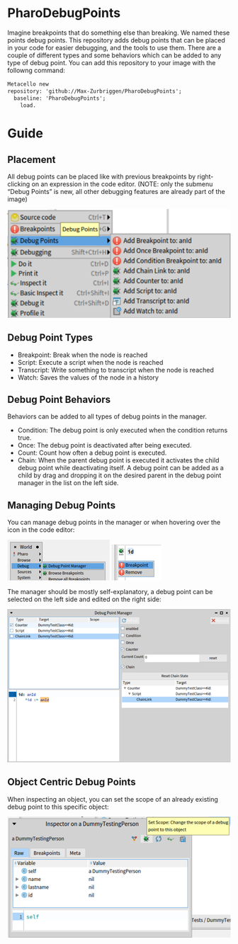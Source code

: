 # PharoDebugPoints

Imagine breakpoints that do something else than breaking. We named these points debug points. This repository adds debug points that can be placed in your code for easier debugging, and the tools to use them. There are a couple of different types and some behaviors which can be added to any type of debug point. You can add this repository to your image with the followng command:

  ```Smalltalk
Metacello new
  repository: 'github://Max-Zurbriggen/PharoDebugPoints';
    baseline: 'PharoDebugPoints';
      load.
```

# Guide

## Placement

All debug points can be placed like with previous breakpoints by right-clicking on an expression in the code editor.
(NOTE: only the submenu “Debug Points” is new, all other debugging features are already part of the image)

![Menu](/pictures/debugPointMenuV2.png)

## Debug Point Types
- Breakpoint: 	Break when the node is reached
- Script: 		Execute a script when the node is reached
- Transcript:	Write something to transcript when the node is reached
- Watch: 		Saves the values of the node in a history

## Debug Point Behaviors
Behaviors can be added to all types of debug points in the manager.
- Condition:	The debug point is only executed when the condition returns true.
- Once:		The debug point is deactivated after being executed.
- Count: 	Count how often a debug point is executed.
- Chain:  When the parent debug point is executed it activates the child debug point while deactivating itself. A debug point can be added as a child by drag and dropping it on the desired parent in the debug point manager in the list on the left side.

## Managing Debug Points
You can manage debug points in the manager or when hovering over the icon in the code editor:

![Menu](/pictures/worldMenu.png)
![Menu](/pictures/iconHoverOptions.png)

The manager should be mostly self-explanatory, a debug point can be selected on the left side and edited on the right side:

![Menu](/pictures/managerWithChain.png)

## Object Centric Debug Points

When inspecting an object, you can set the scope of an already existing debug point to this specific object:

![Menu](/pictures/scopeButton.png)

